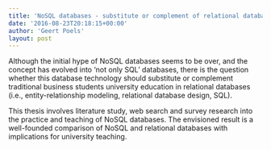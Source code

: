 ```yaml
---
title: 'NoSQL databases - substitute or complement of relational databases? Implications for University education (Ewoud Stroom)'
date: '2016-08-23T20:18:15+00:00'
author: 'Geert Poels'
layout: post
---
```


Although the initial hype of NoSQL databases seems to be over, and the concept has evolved into ‘not only SQL’ databases, there is the question whether this database technology should substitute or complement traditional business students university education in relational databases (i.e., entity-relationship modeling, relational database design, SQL).

This thesis involves literature study, web search and survey research into the practice and teaching of NoSQL databases. The envisioned result is a well-founded comparison of NoSQL and relational databases with implications for university teaching.